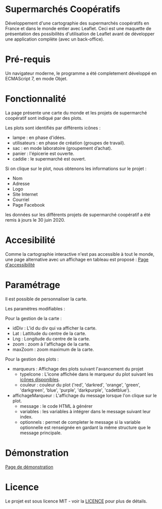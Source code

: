 # Supermarchés Coopératifs
Développement d'une cartographie des supermarchés coopératifs en France et dans le monde entier avec Leaflet.
Ceci est une maquette de présentation des possibilités d'utilisation de Leaflet avant de développer une application complète (avec un back-office). 

# Pré-requis
Un navigateur moderne, le programme a été completement développé en ECMAScript 7, en mode Objet.

# Fonctionnalité
La page présente une carte du monde et les projets de supermarché coopératif sont indiqué par des plots.

Les plots sont identifiés par différents icônes :
- lampe : en phase d'idées.
- utilisateurs : en phase de création (groupes de travail).
- sac : en mode laboratoire (groupement d’achat).
- panier : l'épicerie est ouverte.
- caddie : le supermarché est ouvert.

Si on clique sur le plot, nous obtenons les informations sur le projet :
- Nom 
- Adresse
- Logo
- Site Internet
- Courriel
- Page Facebook

les données sur les différents projets de supermarché coopératif a été remis à jours le 30 juin 2020.

# Accesibilité
Comme la cartographie interactive n'est pas accessible à tout le monde, une page alternative avec un affichage en tableau est proposé :
[Page d'accessibilité](https://zuff69.github.io/supermarches_cooperatifs/liste.html)

# Paramétrage
Il est possible de personnaliser la carte.

Les paramètres modifiables :

Pour la gestion de la carte :
- idDiv : L'id du div qui va afficher la carte.
- Lat : Lattitude du centre de la carte.
- Lng : Longitude du centre de la carte.
- zoom : zoom à l'affichage de la carte.
- maxZoom : zoom maximum de la carte.

Pour la gestion des plots :
- marqueurs : Affichage des plots suivant l'avancement du projet
   - typeIcone : L'icone affichée dans le marqueur du plot suivant les [icônes disponibles](https://fontawesome.com/v4.7.0/icons/).
   - couleur : couleur du plot ('red', 'darkred', 'orange', 'green', 'darkgreen', 'blue', 'purple', 'darkpurple', 'cadetblue').
- affichageMarqueur : L'affichage du message lorsque l'on clique sur le plot.
   - message : le code HTML à générer
   - variables : les variables à intégrer dans le message suivant leur index.
   - optionnels : permet de completer le message si la variable optionnelle est renseignée en gardant la même structure que le message principale.

# Démonstration
[Page de démonstration](https://zuff69.github.io/supermarches_cooperatifs/)

# Licence
Le projet est sous licence MIT - voir la [LICENCE](https://github.com/michaeldeloris/people-collector/blob/master/LICENSE) pour plus de détails.
